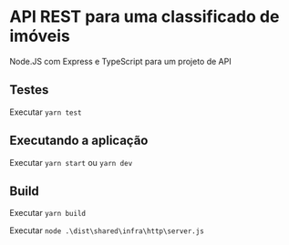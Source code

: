# API REST para uma classificado de imóveis

Node.JS com Express e TypeScript para um projeto de API

## Testes

Executar `yarn test`

## Executando a aplicação

Executar `yarn start` ou `yarn dev`

## Build

Executar `yarn build`

Executar `node .\dist\shared\infra\http\server.js`
